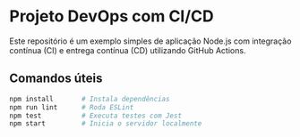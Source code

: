# Projeto DevOps com CI/CD

Este repositório é um exemplo simples de aplicação Node.js com integração contínua (CI) e entrega contínua (CD) utilizando GitHub Actions.

## Comandos úteis

```bash
npm install       # Instala dependências
npm run lint      # Roda ESLint
npm test          # Executa testes com Jest
npm start         # Inicia o servidor localmente
```
